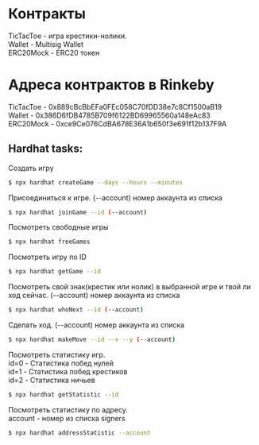 # Контракты

TicTacToe - игра крестики-нолики.<br>
Wallet - Multisig Wallet<br>
ERC20Mock - ERC20 токен<br>

# Адреса контрактов в Rinkeby

TicTacToe - 0x889cBcBbEFa0FEc058C70fDD38e7c8Cf1500aB19<br>
Wallet - 0x386D6fDB4785B709f6122BD69965560a148eAc83<br>
ERC20Mock - 0xce9Ce076CdBA678E36A1b650f3e691f12b137F9A<br>

## Hardhat tasks:

Создать игру

```bash
$ npx hardhat createGame --days --hours --minutes
```

Присоединиться к игре. (--account) номер аккаунта из списка

```bash
$ npx hardhat joinGame --id (--account)
```

Посмотреть свободные игры

```bash
$ npx hardhat freeGames
```

Посмотреть игру по ID

```bash
$ npx hardhat getGame --id
```

Посмотреть свой знак(крестик или нолик) в выбранной игре и твой ли ход сейчас. (--account) номер аккаунта из списка

```bash
$ npx hardhat whoNext --id (--account)
```

Сделать ход. (--account) номер аккаунта из списка

```bash
$ npx hardhat makeMove --id --x --y (--account)
```

Посмотреть статистику игр.<br>
id=0 - Статистика побед нулей<br>
id=1 - Статистика побед крестиков<br>
id=2 - Статистика ничьев<br>

```bash
$ npx hardhat getStatistic --id
```

Посмотреть статистику по адресу.<br>
account - номер из списка signers

```bash
$ npx hardhat addressStatistic --account
```
